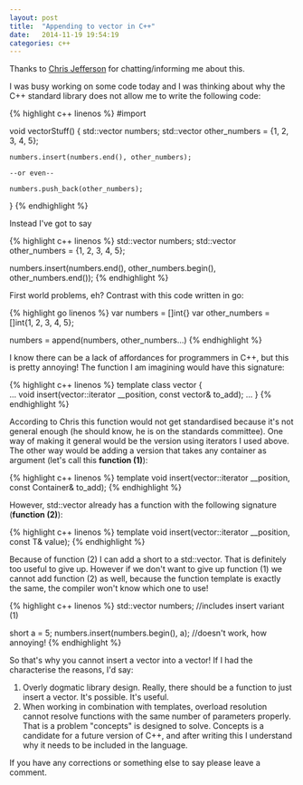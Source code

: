 ```yaml
---
layout: post
title:  "Appending to vector in C++"
date:   2014-11-19 19:54:19
categories: c++
---
```

Thanks to [Chris Jefferson](http://caj.host.cs.st-andrews.ac.uk) for chatting/informing me about this.

I was busy working on some code today and I was thinking about why the C++ standard library does not allow me to write the following code:

{% highlight c++ linenos %}
#import <vector>

void vectorStuff() {
	std::vector<int> numbers;
	std::vector<int> other_numbers = {1, 2, 3, 4, 5};

	numbers.insert(numbers.end(), other_numbers);

	--or even--

	numbers.push_back(other_numbers);
}
{% endhighlight %}

Instead I've got to say

{% highlight c++ linenos %}
std::vector<int> numbers;
std::vector<int> other_numbers = {1, 2, 3, 4, 5};

numbers.insert(numbers.end(), other_numbers.begin(), other_numbers.end());
{% endhighlight %}

First world problems, eh? Contrast with this code written in go:

{% highlight go linenos %} 
var numbers = []int{}
var other_numbers = []int{1, 2, 3, 4, 5};

numbers = append(numbers, other_numbers...)
{% endhighlight %}	

I know there can be a lack of affordances for programmers in C++, but this is pretty annoying! The function I am imagining would have this signature:

{% highlight c++ linenos %}
template<typename T>
class vector<T> {	
	...
	void insert(vector<T>::iterator __position, const vector<int>& to_add);
	...
}
{% endhighlight %}

According to Chris this function would not get standardised because it's not general enough (he should know, he is on the standards committee). One way of making it general would be the version using iterators I used above. The other way would be adding a version that takes any container as argument (let's call this **function (1)**):

{% highlight c++ linenos %}
template<typename Container>
void insert(vector<T>::iterator __position, const Container& to_add);
{% endhighlight %}

However, std::vector already has a function with the following signature (**function (2)**):

{% highlight c++ linenos %}
template<typename Container>
void insert(vector<T>::iterator __position, const T& value);
{% endhighlight %}

Because of function (2) I can add a short to a std::vector<int>. That is definitely too useful to give up. However if we don't want to give up function (1) we cannot add function (2) as well, because the function template is exactly the same, the compiler won't know which one to use!

{% highlight c++ linenos %}
std::vector<int> numbers; //includes insert variant (1)

short a = 5;
numbers.insert(numbers.begin(), a); //doesn't work, how annoying!
{% endhighlight %}

So that's why you cannot insert a vector into a vector! If I had the characterise the reasons, I'd say:

1. Overly dogmatic library design. Really, there should be a function to just insert a vector. It's possible. It's useful.
2. When working in combination with templates, overload resolution cannot resolve functions with the same number of parameters properly. That is a problem "concepts" is designed to solve. Concepts is a candidate for a future version of C++, and after writing this I understand why it needs to be included in the language.

If you have any corrections or something else to say please leave a comment.
